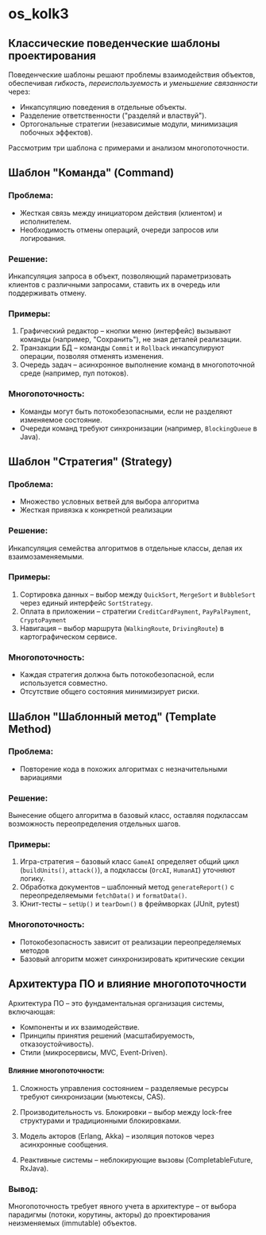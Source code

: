 # os_kolk3

## Классические поведенческие шаблоны проектирования

Поведенческие шаблоны решают проблемы взаимодействия объектов, обеспечивая *гибкость*, *переиспользуемость* и *уменьшение связанности* через:

+ Инкапсуляцию поведения в отдельные объекты.
+ Разделение ответственности ("разделяй и властвуй").
+ Ортогональные стратегии (независимые модули, минимизация побочных эффектов).

Рассмотрим три шаблона с примерами и анализом многопоточности.



## Шаблон "Команда" (Command)

### Проблема:

+ Жесткая связь между инициатором действия (клиентом) и исполнителем.
+ Необходимость отмены операций, очереди запросов или логирования.

### Решение:

Инкапсуляция запроса в объект, позволяющий параметризовать клиентов с различными запросами, ставить их в очередь или поддерживать отмену.

### Примеры:

1. Графический редактор – кнопки меню (интерфейс) вызывают команды (например, "Сохранить"), не зная деталей реализации.
2. Транзакции БД – команды ```Commit``` и ```Rollback``` инкапсулируют операции, позволяя отменять изменения.
3. Очередь задач – асинхронное выполнение команд в многопоточной среде (например, пул потоков).

### Многопоточность:

+ Команды могут быть потокобезопасными, если не разделяют изменяемое состояние.
+ Очереди команд требуют синхронизации (например, ```BlockingQueue``` в Java).

## Шаблон "Стратегия" (Strategy)

### Проблема:

+ Множество условных ветвей для выбора алгоритма
+ Жесткая привязка к конкретной реализации

### Решение:

Инкапсуляция семейства алгоритмов в отдельные классы, делая их взаимозаменяемыми.

### Примеры:

1. Сортировка данных – выбор между ```QuickSort```, ```MergeSort``` и ```BubbleSort``` через единый интерфейс ```SortStrategy```.
2. Оплата в приложении – стратегии ```CreditCardPayment```, ```PayPalPayment```, ```CryptoPayment```
3. Навигация – выбор маршрута (```WalkingRoute```, ```DrivingRoute```) в картографическом сервисе.

### Многопоточность:

+ Каждая стратегия должна быть потокобезопасной, если используется совместно.
+ Отсутствие общего состояния минимизирует риски.

## Шаблон "Шаблонный метод" (Template Method)

### Проблема:

+ Повторение кода в похожих алгоритмах с незначительными вариациями

### Решение:

Вынесение общего алгоритма в базовый класс, оставляя подклассам возможность переопределения отдельных шагов.

### Примеры:

1. Игра-стратегия – базовый класс ```GameAI``` определяет общий цикл (```buildUnits()```, ```attack()```), а подклассы (```OrcAI```, ```HumanAI```) уточняют логику.
2. Обработка документов – шаблонный метод ```generateReport()``` с переопределяемыми ```fetchData()``` и ```formatData()```.
3. Юнит-тесты – ```setUp()``` и ```tearDown()``` в фреймворках (JUnit, pytest)

### Многопоточность:

+ Потокобезопасность зависит от реализации переопределяемых методов
+ Базовый алгоритм может синхронизировать критические секции


## Архитектура ПО и влияние многопоточности

Архитектура ПО – это фундаментальная организация системы, включающая:

+ Компоненты и их взаимодействие.
+ Принципы принятия решений (масштабируемость, отказоустойчивость).
+ Стили (микросервисы, MVC, Event-Driven).

#### Влияние многопоточности:

1. Сложность управления состоянием – разделяемые ресурсы требуют синхронизации (мьютексы, CAS).

2. Производительность vs. Блокировки – выбор между lock-free структурами и традиционными блокировками.

3. Модель акторов (Erlang, Akka) – изоляция потоков через асинхронные сообщения.

4. Реактивные системы – неблокирующие вызовы (CompletableFuture, RxJava).

### Вывод:

Многопоточность требует явного учета в архитектуре – от выбора парадигмы (потоки, корутины, акторы) до проектирования неизменяемых (immutable) объектов.
